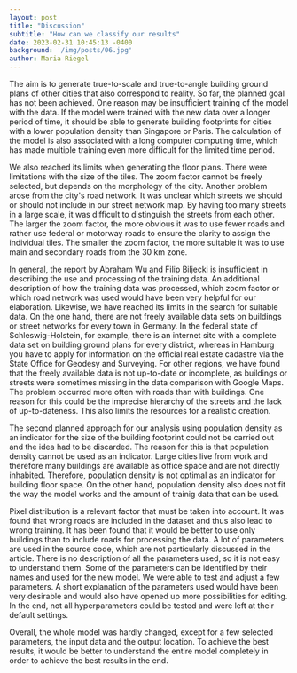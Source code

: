 ```yaml
---
layout: post
title: "Discussion"
subtitle: "How can we classify our results"
date: 2023-02-31 10:45:13 -0400
background: '/img/posts/06.jpg'
author: Maria Riegel
---
```


The aim is to generate true-to-scale and true-to-angle building ground plans of other cities that also correspond to reality. So far, the planned goal has not been achieved. One reason may be insufficient training of the model with the data. If the model were trained with the new data over a longer period of time, it should be able to generate building footprints for cities with a lower population density than Singapore or Paris. The calculation of the model is also associated with a long computer computing time, which has made multiple training even more difficult for the limited time period.

We also reached its limits when generating the floor plans. There were limitations with the size of the tiles. The zoom factor cannot be freely selected, but depends on the morphology of the city. Another problem arose from the city's road network. It was unclear which streets we should or should not include in our street network map. By having too many streets in a large scale, it was difficult to distinguish the streets from each other. The larger the zoom factor, the more obvious it was to use fewer roads and rather use federal or motorway roads to ensure the clarity to assign the individual tiles. The smaller the zoom factor, the more suitable it was to use main and secondary roads from the 30 km zone.   

In general, the report by Abraham Wu and Filip Biljecki is insufficient in describing the use and processing of the training data. An additional description of how the training data was processed, which zoom factor or which road network was used would have been very helpful for our elaboration.
Likewise, we have reached its limits in the search for suitable data. On the one hand, there are not freely available data sets on buildings or street networks for every town in Germany. In the federal state of Schleswig-Holstein, for example, there is an internet site with a complete data set on building ground plans for every district, whereas in Hamburg you have to apply for information on the official real estate cadastre via the State Office for Geodesy and Surveying. For other regions, we have found that the freely available data is not up-to-date or incomplete, as buildings or streets were sometimes missing in the data comparison with Google Maps. The problem occurred more often with roads than with buildings. One reason for this could be the imprecise hierarchy of the streets and the lack of up-to-dateness. This also limits the resources for a realistic creation.

The second planned approach for our analysis using population density as an indicator for the size of the building footprint could not be carried out and the idea had to be discarded. The reason for this is that population density cannot be used as an indicator. Large cities live from work and therefore many buildings are available as office space and are not directly inhabited. Therefore, population density is not optimal as an indicator for building floor space. On the other hand, population density also does not fit the way the model works and the amount of trainig data that can be used.

Pixel distribution is a relevant factor that must be taken into account. It was found that wrong roads are included in the dataset and thus also lead to wrong training. It has been found that it would be better to use only buildings than to include roads for processing the data.
A lot of parameters are used in the source code, which are not particularly discussed in the article. There is no description of all the parameters used, so it is not easy to understand them. Some of the parameters can be identified by their names and used for the new model. We were able to test and adjust a few parameters. A short explanation of the parameters used would have been very desirable and would also have opened up more possibilities for editing. In the end, not all hyperparameters could be tested and were left at their default settings.  

Overall, the whole model was hardly changed, except for a few selected parameters, the input data and the output location. To achieve the best results, it would be better to understand the entire model completely in order to achieve the best results in the end.
